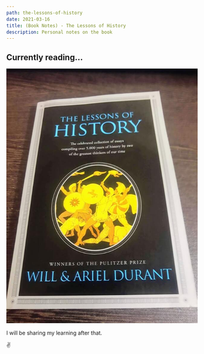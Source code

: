 ```yaml
---
path: the-lessons-of-history
date: 2021-03-16
title: (Book Notes) - The Lessons of History
description: Personal notes on the book
---
```


## Currently reading...

![The Lessons of History](../../assets/the-lessons-of-history.jpg)

I will be sharing my learning after that.

✌